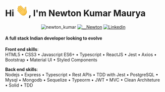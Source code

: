 <h1>Hi <img src="https://raw.githubusercontent.com/ABSphreak/ABSphreak/master/gifs/Hi.gif" width="40px" />, I'm Newton Kumar Maurya</h1>
<p align="center"><img src="https://komarev.com/ghpvc/?username=newtonkumar" alt="newton_kumar" /> 
<a href="https://www.instagram.com/newton_maurya/"><img src="https://img.shields.io/badge/-newto_kumar-purple?style=flat-square&logo=instagram&logoColor=white&link=https://www.instagram.com/newton_maurya/" alt="__Newton" /></a>
<a href="https://www.linkedin.com/in/newton-maurya-2b7b30160/"><img  width="20" height="20" src="https://user-images.githubusercontent.com/77861206/108141093-dc1f0c80-70a1-11eb-9785-b0d766d22fff.png" alt="Linkedin" /></a>
<h4>A full stack Indian developer looking to evolve</h4>

**Front end skills**:</br>
HTML5 • CSS3 • Javascript ES6+ • Typescript •  ReactJS • Jest • Axios • Bootstrap • Material UI • Styled Components

**Back end skills**:<br/>
Nodejs • Express • Typescript • Rest APIs • TDD with Jest • PostgreSQL • Mysql • Mongodb • Sequelize • Typeorm • JWT • MVC • Clean Architeture • Solid • TDD
